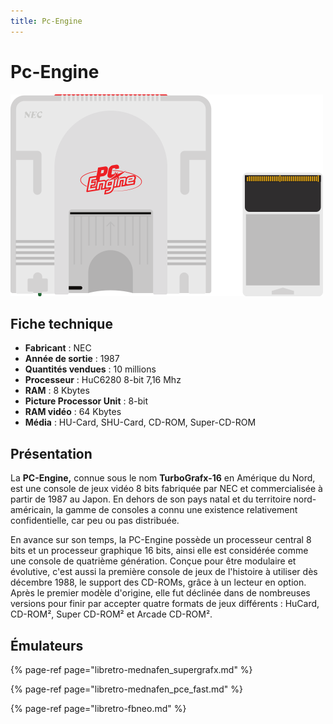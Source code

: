 ```yaml
---
title: Pc-Engine
---
```


# Pc-Engine

![](./pc-engine/image%20%28309%29.png)

## Fiche technique

* **Fabricant** : NEC
* **Année de sortie** : 1987
* **Quantités vendues** : 10 millions
* **Processeur** : HuC6280 8-bit 7,16 Mhz
* **RAM** : 8 Kbytes
* **Picture Processor Unit** : 8-bit
* **RAM vidéo** : 64 Kbytes
* **Média** : HU-Card, SHU-Card, CD-ROM, Super-CD-ROM

## Présentation

La **PC-Engine,** connue sous le nom **TurboGrafx-16** en Amérique du Nord, est une console de jeux vidéo 8 bits fabriquée par NEC et commercialisée à partir de 1987 au Japon. En dehors de son pays natal et du territoire nord-américain, la gamme de consoles a connu une existence relativement confidentielle, car peu ou pas distribuée.

En avance sur son temps, la PC-Engine possède un processeur central 8 bits et un processeur graphique 16 bits, ainsi elle est considérée comme une console de quatrième génération. Conçue pour être modulaire et évolutive, c'est aussi la première console de jeux de l'histoire à utiliser dès décembre 1988, le support des CD-ROMs, grâce à un lecteur en option. Après le premier modèle d'origine, elle fut déclinée dans de nombreuses versions pour finir par accepter quatre formats de jeux différents : HuCard, CD-ROM², Super CD-ROM² et Arcade CD-ROM².

## Émulateurs

{% page-ref page="libretro-mednafen\_supergrafx.md" %}

{% page-ref page="libretro-mednafen\_pce\_fast.md" %}

{% page-ref page="libretro-fbneo.md" %}



